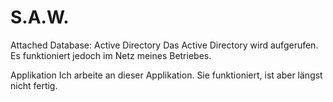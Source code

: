 # S.A.W.

Attached Database: Active Directory
Das Active Directory wird aufgerufen. Es funktioniert jedoch im Netz meines Betriebes.

Applikation
Ich arbeite an dieser Applikation. Sie funktioniert, ist aber längst nicht fertig.
